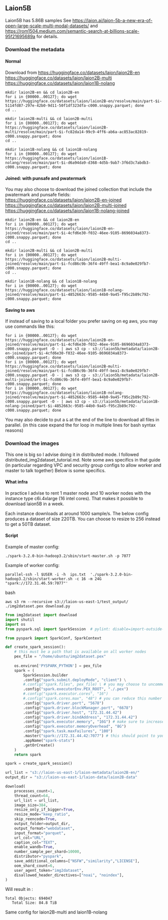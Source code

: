 ## Laion5B

Laion5B has 5.86B samples
See https://laion.ai/laion-5b-a-new-era-of-open-large-scale-multi-modal-datasets/ and https://rom1504.medium.com/semantic-search-at-billions-scale-95f21695689a for details. 

### Download the metadata

#### Normal

Download from https://huggingface.co/datasets/laion/laion2B-en https://huggingface.co/datasets/laion/laion2B-multi https://huggingface.co/datasets/laion/laion1B-nolang

```
mkdir laion2B-en && cd laion2B-en
for i in {00000..00127}; do wget https://huggingface.co/datasets/laion/laion2B-en/resolve/main/part-$i-5114fd87-297e-42b0-9d11-50f1df323dfa-c000.snappy.parquet; done
cd ..
```

```
mkdir laion2B-multi && cd laion2B-multi
for i in {00000..00127}; do wget https://huggingface.co/datasets/laion/laion2B-multi/resolve/main/part-$i-fc82da14-99c9-4ff6-ab6a-ac853ac82819-c000.snappy.parquet; done
cd ..
```

```
mkdir laion1B-nolang && cd laion1B-nolang
for i in {00000..00127}; do wget https://huggingface.co/datasets/laion/laion1B-nolang/resolve/main/part-$i-d6a94da9-d368-4d5b-9ab7-3f6d3c7abdb3-c000.snappy.parquet; done
```


#### Joined: with punsafe and pwatermark

You may also choose to download the joined collection that include the pwatermark and punsafe fields:
https://huggingface.co/datasets/laion/laion2B-en-joined https://huggingface.co/datasets/laion/laion2B-multi-joined https://huggingface.co/datasets/laion/laion1B-nolang-joined

```
mkdir laion2B-en && cd laion2B-en
for i in {00000..00127}; do wget https://huggingface.co/datasets/laion/laion2B-en-joined/resolve/main/part-$i-4cfd6e30-f032-46ee-9105-8696034a8373-c000.snappy.parquet; done
cd ..
```

```
mkdir laion2B-multi && cd laion2B-multi
for i in {00000..00127}; do wget https://huggingface.co/datasets/laion/laion2B-multi-joined/resolve/main/part-$i-fcd86c9b-36f4-49ff-bea1-8c9a0e029fb7-c000.snappy.parquet; done
cd ..
```

```
mkdir laion1B-nolang && cd laion1B-nolang
for i in {00000..00127}; do wget https://huggingface.co/datasets/laion/laion1B-nolang-joined/resolve/main/part-$i-4852663c-9585-44b0-9a45-f95c2b89c792-c000.snappy.parquet; done
```

#### Saving to aws

If instead of saving to a local folder you prefer saving on eg aws, you may use commands like this:
```
for i in {00000..00127}; do wget https://huggingface.co/datasets/laion/laion2B-en-joined/resolve/main/part-$i-4cfd6e30-f032-46ee-9105-8696034a8373-c000.snappy.parquet -O - | aws s3 cp - s3://laion5b/metadata/laion2B-en-joined/part-$i-4cfd6e30-f032-46ee-9105-8696034a8373-c000.snappy.parquet; done
for i in {00000..00127}; do wget https://huggingface.co/datasets/laion/laion2B-multi-joined/resolve/main/part-$i-fcd86c9b-36f4-49ff-bea1-8c9a0e029fb7-c000.snappy.parquet -O - | aws s3 cp - s3://laion5b/metadata/laion2B-multi-joined/art-$i-fcd86c9b-36f4-49ff-bea1-8c9a0e029fb7-c000.snappy.parquet; done
for i in {00000..00127}; do wget https://huggingface.co/datasets/laion/laion1B-nolang-joined/resolve/main/part-$i-4852663c-9585-44b0-9a45-f95c2b89c792-c000.snappy.parquet -O - | aws s3 cp - s3://laion5b/metadata/laion1B-nolang-joined/part-$i-4852663c-9585-44b0-9a45-f95c2b89c792-c000.snappy.parquet; done
```

You may also decide to put a `&` at the end of the line to download all files in parallel. (in this case expand the for loop in multiple lines for bash syntax reasons)

### Download the images

This one is big so I advise doing it in distributed mode. I followed distributed_img2dataset_tutorial.md.
Note some aws specifics in that guide (in particular regarding VPC and security group configs to allow worker and master to talk together)
Below is some specifics.

#### What infra

In practice I advise to rent 1 master node and 10 worker nodes with the instance type c6i.4xlarge (16 intel cores).
That makes it possible to download laion5B in a week.

Each instance downloads at around 1000 sample/s.
The below config produces a dataset of size 220TB. You can choose to resize to 256 instead to get a 50TB dataset.

#### Script

Example of master config:
```
./spark-3.2.0-bin-hadoop3.2/sbin/start-master.sh -p 7077
```

Example of worker config:
```
parallel-ssh -l $USER -i -h  ips.txt  './spark-3.2.0-bin-hadoop3.2/sbin/start-worker.sh -c 16 -m 24G "spark://172.31.46.59:7077"'
```

bash
```
aws s3 rm --recursive s3://laion-us-east-1/test_output/
./img2dataset.pex download.py
```


```python
from img2dataset import download
import shutil
import os
from pyspark.sql import SparkSession  # pylint: disable=import-outside-toplevel

from pyspark import SparkConf, SparkContext

def create_spark_session():
    # this must be a path that is available on all worker nodes
    pex_file = "/home/ubuntu/img2dataset.pex"
    
    os.environ['PYSPARK_PYTHON'] = pex_file
    spark = (
        SparkSession.builder
        .config("spark.submit.deployMode", "client") \
        #.config("spark.files", pex_file) \ # you may choose to uncomment this option if you want spark to automatically download the pex file, but it may be slow
        .config("spark.executorEnv.PEX_ROOT", "./.pex")
        #.config("spark.executor.cores", "16")
        #.config("spark.cores.max", "48") # you can reduce this number if you want to use only some cores ; if you're using yarn the option name is different, check spark doc
        .config("spark.driver.port", "5678")
        .config("spark.driver.blockManager.port", "6678")
        .config("spark.driver.host", "172.31.44.42")
        .config("spark.driver.bindAddress", "172.31.44.42")
        .config("spark.executor.memory", "16G") # make sure to increase this if you're using more cores per executor
        .config("spark.executor.memoryOverhead", "8G")
        .config("spark.task.maxFailures", "100")
        .master("spark://172.31.44.42:7077") # this should point to your master node, if using the tunnelling version, keep this to localhost
        .appName("spark-stats")
        .getOrCreate()
    )
    return spark

spark = create_spark_session()

url_list = "s3://laion-us-east-1/laion-metadata/laion2B-en/"
output_dir = "s3://laion-us-east-1/laion-data/laion2B-data"

download(
    processes_count=1,
    thread_count=64,
    url_list = url_list,
    image_size=384,
    resize_only_if_bigger=True,
    resize_mode="keep_ratio",
    skip_reencode=True,
    output_folder=output_dir,
    output_format="webdataset",
    input_format="parquet",
    url_col="URL",
    caption_col="TEXT",
    enable_wandb=True,
    number_sample_per_shard=10000,
    distributor="pyspark",
    save_additional_columns=["NSFW","similarity","LICENSE"],
    oom_shard_count=6,
    user_agent_token="img2dataset",
    disallowed_header_directives=["noai", "noindex"],
)
```

Will result in :
```
Total Objects: 694047
   Total Size: 84.8 TiB
```

Same config for laion2B-multi and laion1B-nolang

